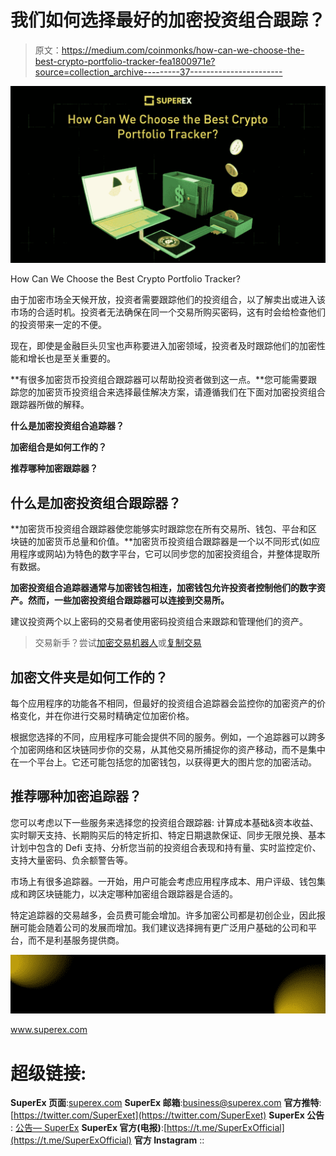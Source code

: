 # 我们如何选择最好的加密投资组合跟踪？

> 原文：<https://medium.com/coinmonks/how-can-we-choose-the-best-crypto-portfolio-tracker-fea1800971e?source=collection_archive---------37----------------------->

![](img/b7032aec5a3f5a5f920cd81ae55345f0.png)

How Can We Choose the Best Crypto Portfolio Tracker?

由于加密市场全天候开放，投资者需要跟踪他们的投资组合，以了解卖出或进入该市场的合适时机。投资者无法确保在同一个交易所购买密码，这有时会给检查他们的投资带来一定的不便。

现在，即使是金融巨头贝宝也声称要进入加密领域，投资者及时跟踪他们的加密性能和增长也是至关重要的。

**有很多加密货币投资组合跟踪器可以帮助投资者做到这一点。**您可能需要跟踪您的加密货币投资组合来选择最佳解决方案，请遵循我们在下面对加密投资组合跟踪器所做的解释。

**什么是加密投资组合追踪器？**

**加密组合是如何工作的？**

**推荐哪种加密跟踪器？**

## **什么是加密投资组合跟踪器？**

**加密货币投资组合跟踪器使您能够实时跟踪您在所有交易所、钱包、平台和区块链的加密货币总量和价值。**加密货币投资组合跟踪器是一个以不同形式(如应用程序或网站)为特色的数字平台，它可以同步您的加密投资组合，并整体提取所有数据。

**加密投资组合追踪器通常与加密钱包相连，加密钱包允许投资者控制他们的数字资产。然而，一些加密投资组合跟踪器可以连接到交易所。**

建议投资两个以上密码的交易者使用密码投资组合来跟踪和管理他们的资产。

> 交易新手？尝试[加密交易机器人](/coinmonks/crypto-trading-bot-c2ffce8acb2a)或[复制交易](/coinmonks/top-10-crypto-copy-trading-platforms-for-beginners-d0c37c7d698c)

## 加密文件夹是如何工作的？

每个应用程序的功能各不相同，但最好的投资组合追踪器会监控你的加密资产的价格变化，并在你进行交易时精确定位加密价格。

根据您选择的不同，应用程序可能会提供不同的服务。例如，一个追踪器可以跨多个加密网络和区块链同步你的交易，从其他交易所捕捉你的资产移动，而不是集中在一个平台上。它还可能包括您的加密钱包，以获得更大的图片您的加密活动。

## 推荐哪种加密追踪器？

您可以考虑以下一些服务来选择您的投资组合跟踪器:
计算成本基础&资本收益、实时聊天支持、长期购买后的特定折扣、特定日期退款保证、同步无限兑换、基本计划中包含的 Defi 支持、分析您当前的投资组合表现和持有量、实时监控定价、支持大量密码、负余额警告等。

市场上有很多追踪器。一开始，用户可能会考虑应用程序成本、用户评级、钱包集成和跨区块链能力，以决定哪种加密组合跟踪器是合适的。

特定追踪器的交易越多，会员费可能会增加。许多加密公司都是初创企业，因此报酬可能会随着公司的发展而增加。我们建议选择拥有更广泛用户基础的公司和平台，而不是利基服务提供商。

![](img/343865c2cfe4e16094d993635b11135b.png)

www.superex.com

# 超级链接:

**SuperEx 页面**:[superex.com](https://www.superex.com/index)
**SuperEx 邮箱**:[business@superex.com](mailto:business@superex.com)
**官方推特**:[https://twitter.com/SuperExet](https://twitter.com/SuperExet)
**SuperEx 公告** : [公告— SuperEx](https://support.superex.com/hc/en-001/categories/4410470420249-Announcements-)
**SuperEx 官方(电报)**:[https://t.me/SuperExOfficial](https://t.me/SuperExOfficial)
**官方 Instagram** ::